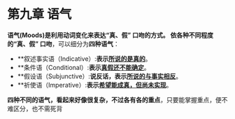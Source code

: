# 第九章 语气

<b>**语气(Moods)**是**利用动词变化**来**表达“真、假” 口吻**的方式。
依各种不同程度的“真、假” 口吻</b>，可以细分为<b>四种语气</b>：  
- **叙述事实语（Indicative）:<b>表示<u>所说的是真的</u></b>。  
- **条件语（Conditional）:<b>表示<u>真假还不能确定</u></b>。  
- **假设语（Subjunctive）:<b>说反话，表示<u>所说的与事实相反</u></b>。  
- **祈使语（Imperative）:<b>表示<u>希望能成真，但尚未实现</u></b>。  

<b>四种不同的语气，看起来好像很复杂，不过各有各的重点</b>，只要能掌握重点，便不难区分，也不需死背
